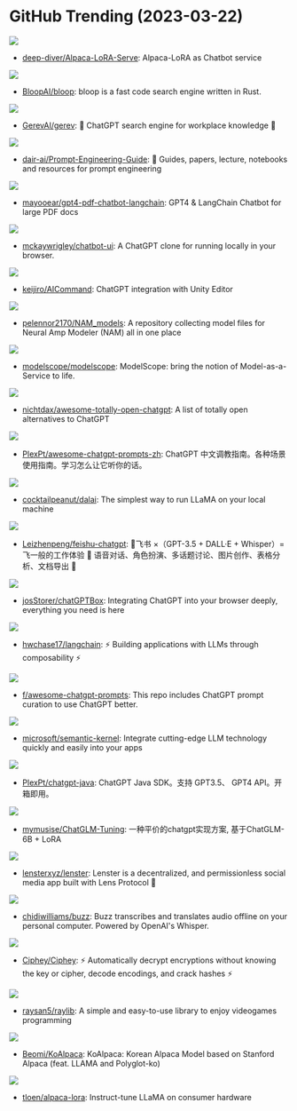 # GitHub Trending (2023-03-22)

![](https://img.shields.io/badge/Python-New%2071-green?style=flat-square&logo=appveyor)
- [deep-diver/Alpaca-LoRA-Serve](https://github.com/deep-diver/Alpaca-LoRA-Serve): Alpaca-LoRA as Chatbot service

![](https://img.shields.io/badge/TypeScript-New%20369-green?style=flat-square&logo=appveyor)
- [BloopAI/bloop](https://github.com/BloopAI/bloop): bloop is a fast code search engine written in Rust.

![](https://img.shields.io/badge/Python-New%20156-green?style=flat-square&logo=appveyor)
- [GerevAI/gerev](https://github.com/GerevAI/gerev): 🧠 ChatGPT search engine for workplace knowledge 🔎

![](https://img.shields.io/badge/Jupyter%20Notebook-New%20506-green?style=flat-square&logo=appveyor)
- [dair-ai/Prompt-Engineering-Guide](https://github.com/dair-ai/Prompt-Engineering-Guide): 🐙 Guides, papers, lecture, notebooks and resources for prompt engineering

![](https://img.shields.io/badge/TypeScript-New%20306-green?style=flat-square&logo=appveyor)
- [mayooear/gpt4-pdf-chatbot-langchain](https://github.com/mayooear/gpt4-pdf-chatbot-langchain): GPT4 & LangChain Chatbot for large PDF docs

![](https://img.shields.io/badge/TypeScript-New%20305-green?style=flat-square&logo=appveyor)
- [mckaywrigley/chatbot-ui](https://github.com/mckaywrigley/chatbot-ui): A ChatGPT clone for running locally in your browser.

![](https://img.shields.io/badge/C%23-New%20558-green?style=flat-square&logo=appveyor)
- [keijiro/AICommand](https://github.com/keijiro/AICommand): ChatGPT integration with Unity Editor

![](https://img.shields.io/badge/Python-New%2012-green?style=flat-square&logo=appveyor)
- [pelennor2170/NAM_models](https://github.com/pelennor2170/NAM_models): A repository collecting model files for Neural Amp Modeler (NAM) all in one place

![](https://img.shields.io/badge/Python-New%20134-green?style=flat-square&logo=appveyor)
- [modelscope/modelscope](https://github.com/modelscope/modelscope): ModelScope: bring the notion of Model-as-a-Service to life.

![](https://img.shields.io/badge/none-New%20878-green?style=flat-square&logo=appveyor)
- [nichtdax/awesome-totally-open-chatgpt](https://github.com/nichtdax/awesome-totally-open-chatgpt): A list of totally open alternatives to ChatGPT

![](https://img.shields.io/badge/none-New%201-green?style=flat-square&logo=appveyor)
- [PlexPt/awesome-chatgpt-prompts-zh](https://github.com/PlexPt/awesome-chatgpt-prompts-zh): ChatGPT 中文调教指南。各种场景使用指南。学习怎么让它听你的话。

![](https://img.shields.io/badge/CSS-New%20786-green?style=flat-square&logo=appveyor)
- [cocktailpeanut/dalai](https://github.com/cocktailpeanut/dalai): The simplest way to run LLaMA on your local machine

![](https://img.shields.io/badge/Go-New%20211-green?style=flat-square&logo=appveyor)
- [Leizhenpeng/feishu-chatgpt](https://github.com/Leizhenpeng/feishu-chatgpt): 🎒飞书 ×（GPT-3.5 + DALL·E + Whisper）= 飞一般的工作体验 🚀 语音对话、角色扮演、多话题讨论、图片创作、表格分析、文档导出 🚀

![](https://img.shields.io/badge/JavaScript-New%20822-green?style=flat-square&logo=appveyor)
- [josStorer/chatGPTBox](https://github.com/josStorer/chatGPTBox): Integrating ChatGPT into your browser deeply, everything you need is here

![](https://img.shields.io/badge/Python-New%20428-green?style=flat-square&logo=appveyor)
- [hwchase17/langchain](https://github.com/hwchase17/langchain): ⚡ Building applications with LLMs through composability ⚡

![](https://img.shields.io/badge/HTML-New%201-green?style=flat-square&logo=appveyor)
- [f/awesome-chatgpt-prompts](https://github.com/f/awesome-chatgpt-prompts): This repo includes ChatGPT prompt curation to use ChatGPT better.

![](https://img.shields.io/badge/C%23-New%20549-green?style=flat-square&logo=appveyor)
- [microsoft/semantic-kernel](https://github.com/microsoft/semantic-kernel): Integrate cutting-edge LLM technology quickly and easily into your apps

![](https://img.shields.io/badge/Java-New%2080-green?style=flat-square&logo=appveyor)
- [PlexPt/chatgpt-java](https://github.com/PlexPt/chatgpt-java): ChatGPT Java SDK。支持 GPT3.5、 GPT4 API。开箱即用。

![](https://img.shields.io/badge/Python-New%20103-green?style=flat-square&logo=appveyor)
- [mymusise/ChatGLM-Tuning](https://github.com/mymusise/ChatGLM-Tuning): 一种平价的chatgpt实现方案, 基于ChatGLM-6B + LoRA

![](https://img.shields.io/badge/TypeScript-New%20277-green?style=flat-square&logo=appveyor)
- [lensterxyz/lenster](https://github.com/lensterxyz/lenster): Lenster is a decentralized, and permissionless social media app built with Lens Protocol 🌿

![](https://img.shields.io/badge/Python-New%20182-green?style=flat-square&logo=appveyor)
- [chidiwilliams/buzz](https://github.com/chidiwilliams/buzz): Buzz transcribes and translates audio offline on your personal computer. Powered by OpenAI's Whisper.

![](https://img.shields.io/badge/Python-New%20206-green?style=flat-square&logo=appveyor)
- [Ciphey/Ciphey](https://github.com/Ciphey/Ciphey): ⚡ Automatically decrypt encryptions without knowing the key or cipher, decode encodings, and crack hashes ⚡

![](https://img.shields.io/badge/C-New%2040-green?style=flat-square&logo=appveyor)
- [raysan5/raylib](https://github.com/raysan5/raylib): A simple and easy-to-use library to enjoy videogames programming

![](https://img.shields.io/badge/Jupyter%20Notebook-New%2068-green?style=flat-square&logo=appveyor)
- [Beomi/KoAlpaca](https://github.com/Beomi/KoAlpaca): KoAlpaca: Korean Alpaca Model based on Stanford Alpaca (feat. LLAMA and Polyglot-ko)

![](https://img.shields.io/badge/Jupyter%20Notebook-New%20868-green?style=flat-square&logo=appveyor)
- [tloen/alpaca-lora](https://github.com/tloen/alpaca-lora): Instruct-tune LLaMA on consumer hardware

